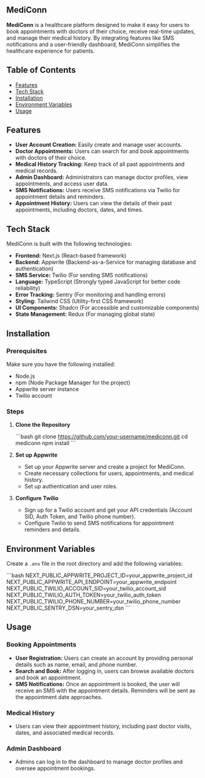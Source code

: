 ## MediConn

**MediConn** is a healthcare platform designed to make it easy for users to book appointments with doctors of their choice, receive real-time updates, and manage their medical history. By integrating features like SMS notifications and a user-friendly dashboard, MediConn simplifies the healthcare experience for patients.

## Table of Contents

- [Features](#features)
- [Tech Stack](#tech-stack)
- [Installation](#installation)
- [Environment Variables](#environment-variables)
- [Usage](#usage)

## Features

- **User Account Creation:** Easily create and manage user accounts.
- **Doctor Appointments:** Users can search for and book appointments with doctors of their choice.
- **Medical History Tracking:** Keep track of all past appointments and medical records.
- **Admin Dashboard:** Administrators can manage doctor profiles, view appointments, and access user data.
- **SMS Notifications:** Users receive SMS notifications via Twilio for appointment details and reminders.
- **Appointment History:** Users can view the details of their past appointments, including doctors, dates, and times.

## Tech Stack

MediConn is built with the following technologies:

- **Frontend:** Next.js (React-based framework)
- **Backend:** Appwrite (Backend-as-a-Service for managing database and authentication)
- **SMS Service:** Twilio (For sending SMS notifications)
- **Language:** TypeScript (Strongly typed JavaScript for better code reliability)
- **Error Tracking:** Sentry (For monitoring and handling errors)
- **Styling:** Tailwind CSS (Utility-first CSS framework)
- **UI Components:** Shadcn (For accessible and customizable components)
- **State Management:** Redux (For managing global state)

## Installation

### Prerequisites

Make sure you have the following installed:

- Node.js
- npm (Node Package Manager for the project)
- Appwrite server instance
- Twilio account

### Steps

1. **Clone the Repository**

   \`\`\`bash
   git clone https://github.com/your-username/mediconn.git
   cd mediconn
   npm install
   \`\`\`

2. **Set up Appwrite**

   - Set up your Appwrite server and create a project for MediConn.
   - Create necessary collections for users, appointments, and medical history.
   - Set up authentication and user roles.

3. **Configure Twilio**

   - Sign up for a Twilio account and get your API credentials (Account SID, Auth Token, and Twilio phone number).
   - Configure Twilio to send SMS notifications for appointment reminders and details.

## Environment Variables

Create a `.env` file in the root directory and add the following variables:

\`\`\`bash
NEXT_PUBLIC_APPWRITE_PROJECT_ID=your_appwrite_project_id
NEXT_PUBLIC_APPWRITE_API_ENDPOINT=your_appwrite_endpoint
NEXT_PUBLIC_TWILIO_ACCOUNT_SID=your_twilio_account_sid
NEXT_PUBLIC_TWILIO_AUTH_TOKEN=your_twilio_auth_token
NEXT_PUBLIC_TWILIO_PHONE_NUMBER=your_twilio_phone_number
NEXT_PUBLIC_SENTRY_DSN=your_sentry_dsn
\`\`\`

## Usage

### Booking Appointments

- **User Registration:** Users can create an account by providing personal details such as name, email, and phone number.
- **Search and Book:** After logging in, users can browse available doctors and book an appointment.
- **SMS Notifications:** Once an appointment is booked, the user will receive an SMS with the appointment details. Reminders will be sent as the appointment date approaches.

### Medical History

- Users can view their appointment history, including past doctor visits, dates, and associated medical records.

### Admin Dashboard

- Admins can log in to the dashboard to manage doctor profiles and oversee appointment bookings.
  
